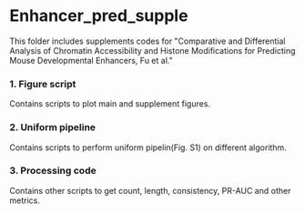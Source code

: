 # Enhancer_pred_supple
This folder includes supplements codes for "Comparative and Differential Analysis of Chromatin Accessibility and Histone Modifications for Predicting Mouse Developmental Enhancers, Fu et al."

### 1. Figure script
Contains scripts to plot main and supplement figures.

### 2. Uniform pipeline
Contains scripts to perform uniform pipelin(Fig. S1) on different algorithm.

### 3. Processing code
Contains other scripts to get count, length, consistency, PR-AUC and other metrics.
